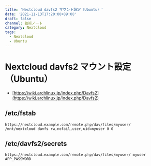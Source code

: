```yaml
---
title: 'Nextcloud davfs2 マウント設定（Ubuntu）'
date: '2021-11-13T17:20:00+09:00'
draft: false
channel: 技術ノート
category: Nextcloud
tags:
  - Nextcloud
  - Ubuntu
---
```

# Nextcloud davfs2 マウント設定（Ubuntu）

- [https://wiki.archlinux.jp/index.php/Davfs2](https://wiki.archlinux.jp/index.php/Davfs2)

## /etc/fstab

```fstab
https://nextcloud.example.com/remote.php/dav/files/myuser/ /mnt/nextcloud davfs rw,nofail,user,uid=myuser 0 0
```

## /etc/davfs2/secrets

```plain
https://nextcloud.example.com/remote.php/dav/files/myuser/ myuser APP_PASSWORD
```
